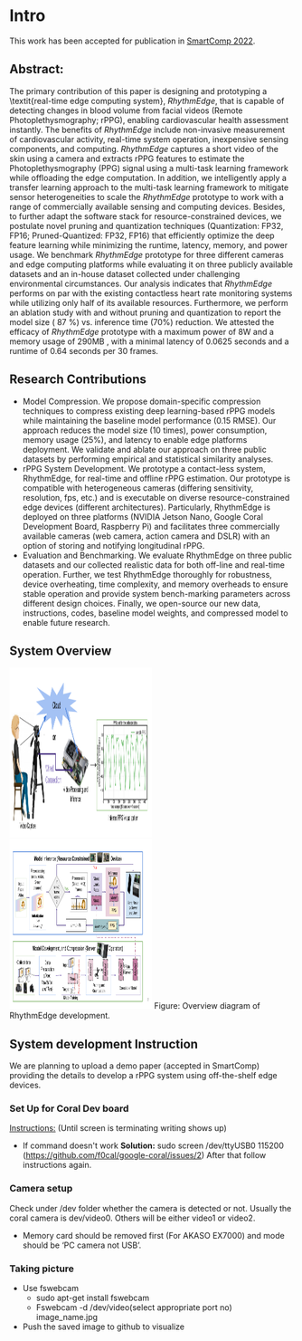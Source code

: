 # Intro
This work has been accepted for publication in [SmartComp 2022](https://smartcomp.aalto.fi/accepted/).


## Abstract:

The primary contribution of this paper is designing and prototyping a \textit{real-time edge computing system}, *RhythmEdge*, that is capable of detecting changes in blood volume from facial videos (Remote Photoplethysmography; rPPG), enabling cardiovascular health assessment instantly. The benefits of *RhythmEdge* include non-invasive measurement of cardiovascular activity, real-time system operation, inexpensive sensing components, and computing. *RhythmEdge* captures a short video of the skin using a camera and extracts rPPG features to estimate the Photoplethysmography (PPG) signal using a multi-task learning framework while offloading the edge computation. In addition, we intelligently apply a transfer learning approach to the multi-task learning framework to mitigate sensor heterogeneities to scale the *RhythmEdge* prototype to work with a range of commercially available sensing and computing devices. Besides, to further adapt the software stack for resource-constrained devices, we postulate novel pruning and quantization techniques (Quantization: FP32, FP16; Pruned-Quantized: FP32, FP16) that efficiently optimize the deep feature learning while minimizing the runtime, latency, memory, and power usage. We benchmark *RhythmEdge* prototype for three different cameras and edge computing platforms while evaluating it on three publicly available datasets and an in-house dataset collected under challenging environmental circumstances. Our analysis indicates that *RhythmEdge* performs on par with the existing contactless heart rate monitoring systems while utilizing only half of its available resources. Furthermore, we perform an ablation study with and without pruning and quantization to report the model size ( 87 %) vs. inference time (70%) reduction. We attested the efficacy of *RhythmEdge* prototype with a maximum power of  8W  and a memory usage of  290MB , with a minimal latency of  0.0625  seconds and a runtime of  0.64  seconds per  30  frames.

## Research Contributions
- Model Compression. We propose domain-specific compression techniques to compress existing deep learning-based rPPG models while maintaining the baseline model performance (0.15 RMSE). Our approach reduces the model size (10 times), power consumption, memory usage (25%), and latency to enable edge platforms deployment. We validate and ablate our approach on three public datasets by performing empirical and statistical similarity analyses.
- rPPG System Development. We prototype a contact-less system, RhythmEdge, for real-time and offline rPPG estimation. Our prototype is compatible with heterogeneous cameras (differing sensitivity, resolution, fps, etc.) and is executable on diverse resource-constrained edge devices (different architectures). Particularly, RhythmEdge is deployed on three platforms (NVIDIA Jetson Nano, Google Coral Development Board, Raspberry Pi) and facilitates three commercially available cameras (web camera, action camera and DSLR) with an option of storing and notifying longitudinal rPPG.
- Evaluation and Benchmarking. We evaluate RhythmEdge on three public datasets and our collected realistic data for both off-line and real-time operation. Further, we test RhythmEdge thoroughly for robustness, device overheating, time complexity, and memory overheads to ensure stable operation and provide system bench-marking parameters across different design choices. Finally, we open-source our new data, instructions, codes, baseline model weights, and compressed model to enable future research.

## System Overview

<img src="https://github.com/mxahan/rPPG_edge_implementation/blob/main/Images/prototype_.png" width="50%" height="300px"/>

<img src="https://github.com/mxahan/rPPG_edge_implementation/blob/main/Images/overview_approach.png" width="50%" height="300px"/>
Figure: Overview diagram of RhythmEdge development.

## System development Instruction

We are planning to upload a demo paper (accepted in SmartComp) providing the details to develop a rPPG system using off-the-shelf edge devices.

### Set Up for Coral Dev board
[Instructions:](https://coral.ai/docs/dev-board/get-started/#requirements)
(Until screen is terminating writing shows up)
- If command doesn't work
**Solution:** sudo screen /dev/ttyUSB0 115200 (https://github.com/f0cal/google-coral/issues/2)
After that follow instructions again.


### Camera setup
Check under /dev folder whether the camera is detected or not. Usually the coral camera is dev/video0. Others will be either video1 or video2.
- Memory card should be removed first (For AKASO EX7000) and mode should be ‘PC camera not USB’.

### Taking picture
- Use fswebcam
  - sudo apt-get install fswebcam
  - Fswebcam -d /dev/video(select appropriate port no) image_name.jpg
- Push the saved image to github to visualize



